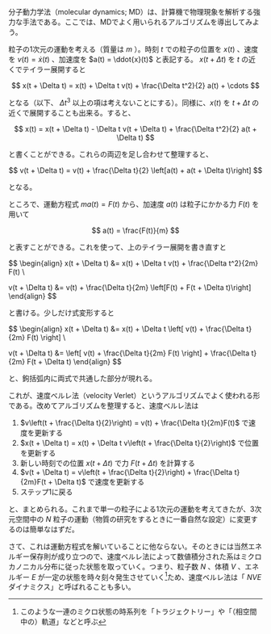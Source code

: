 分子動力学法（molecular dynamics; MD）は、計算機で物理現象を解析する強力な手法である。ここでは、MDでよく用いられるアルゴリズムを導出してみよう。

粒子の1次元の運動を考える（質量は $m$ ）。時刻 $t$ での粒子の位置を $x(t)$ 、速度を $v(t) = \dot{x}(t)$ 、加速度を $a(t) = \ddot{x}(t)$ と表記する。 $x(t + \Delta t)$ を $t$ の近くでテイラー展開すると

$$
x(t + \Delta t) = x(t) + \Delta t v(t) + \frac{\Delta t^2}{2} a(t) + \cdots
$$

となる（以下、 $\Delta t^3$ 以上の項は考えないことにする）。同様に、$x(t)$ を $t + \Delta t$ の近くで展開することも出来る。すると、

$$
x(t) = x(t + \Delta t) - \Delta t v(t + \Delta t) + \frac{\Delta t^2}{2} a(t + \Delta t)
$$

と書くことができる。これらの両辺を足し合わせて整理すると、

$$
v(t + \Delta t) = v(t) + \frac{\Delta t}{2} \left[a(t) + a(t + \Delta t)\right]
$$

となる。

ところで、運動方程式 $ma(t) = F(t)$ から、加速度 $a(t)$ は粒子にかかる力 $F(t)$ を用いて

$$
a(t) = \frac{F(t)}{m}
$$

と表すことができる。これを使って、上のテイラー展開を書き直すと

$$
\begin{align}
x(t + \Delta t) &= x(t) + \Delta t v(t) + \frac{\Delta t^2}{2m} F(t) \\

v(t + \Delta t) &= v(t) + \frac{\Delta t}{2m} \left[F(t) + F(t + \Delta t)\right]
\end{align}
$$

と書ける。少しだけ式変形すると

$$
\begin{align}
x(t + \Delta t) &= x(t) + \Delta t \left[ v(t) + \frac{\Delta t}{2m} F(t) \right] \\

v(t + \Delta t) &= \left[ v(t) + \frac{\Delta t}{2m} F(t) \right] + \frac{\Delta t}{2m} F(t + \Delta t)
\end{align}
$$

と、鉤括弧内に両式で共通した部分が現れる。

これが、速度べルレ法（velocity Verlet）というアルゴリズムでよく使われる形である。改めてアルゴリズムを整理すると、速度ベルレ法は

1.  $v\left(t + \frac{\Delta t}{2}\right) = v(t) + \frac{\Delta t}{2m}F(t)$ で速度を更新する
2.  $x(t + \Delta t) = x(t) + \Delta t v\left(t + \frac{\Delta t}{2}\right)$ で位置を更新する
3.  新しい時刻での位置 $x(t + \Delta t)$ で力 $F(t + \Delta t)$ を計算する
4.  $v(t + \Delta t) = v\left(t + \frac{\Delta t}{2}\right) + \frac{\Delta t}{2m}F(t + \Delta t)$ で速度を更新する
5.  ステップ1に戻る

と、まとめられる。これまで単一の粒子による1次元の運動を考えてきたが、3次元空間中の $N$ 粒子の運動（物質の研究をするときに一番自然な設定）に変更するのは簡単なはずだ。

さて、これは運動方程式を解いていることに他ならない。そのときには当然エネルギー保存則が成り立つので、速度ベルレ法によって数値積分された系はミクロカノニカル分布に従った状態を取っていく。つまり、粒子数 $N$ 、体積 $V$ 、エネルギー $E$ が一定の状態を時々刻々発生させていく[^1]ため、速度ベルレ法は「 *NVE* ダイナミクス」と呼ばれることも多い。

[^1]: このような一連のミクロ状態の時系列を「トラジェクトリー」や「（相空間中の）軌道」などと呼ぶ
